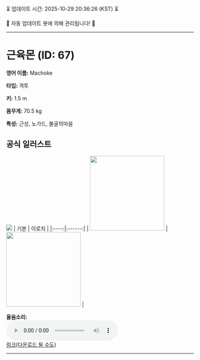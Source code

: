 
⏳ 업데이트 시간: 2025-10-29 20:36:26 (KST) ⏳

🤖 자동 업데이트 봇에 의해 관리됩니다! 🤖

---

# 근육몬 (ID: 67)
**영어 이름:** Machoke

**타입:** 격투

**키:** 1.5 m

**몸무게:** 70.5 kg

**특성:** 근성, 노가드, 불굴의마음

## 공식 일러스트
![](https://raw.githubusercontent.com/PokeAPI/sprites/master/sprites/pokemon/other/official-artwork/67.png)
| 기본 | 이로치 |
|:----:|:------:|
| <img src="http://play.pokemonshowdown.com/sprites/ani/machoke.gif" width="200"> | <img src="http://play.pokemonshowdown.com/sprites/ani-shiny/machoke.gif" width="200"> |

**울음소리:**<br><audio controls src="https://raw.githubusercontent.com/PokeAPI/cries/main/cries/pokemon/latest/67.ogg"></audio><br> [링크(다운로드 될 수도)](https://raw.githubusercontent.com/PokeAPI/cries/main/cries/pokemon/latest/67.ogg)


---

